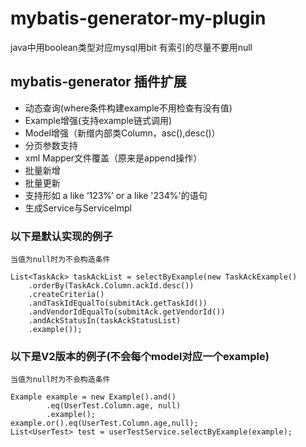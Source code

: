 # mybatis-generator-my-plugin

java中用boolean类型对应mysql用bit  有索引的尽量不要用null

## mybatis-generator 插件扩展

-  动态查询(where条件构建example不用检查有没有值)
-  Example增强(支持example链式调用)
-  Model增强（新缯内部类Column，asc(),desc()）
-  分页参数支持
-  xml Mapper文件覆盖（原来是append操作）
-  批量新增
-  批量更新
-  支持形如 a like ‘123%’ or a like '234%'的语句
-  生成Service与ServiceImpl

### 以下是默认实现的例子

    当值为null时为不会构造条件

    List<TaskAck> taskAckList = selectByExample(new TaskAckExample()
        .orderBy(TaskAck.Column.ackId.desc())
        .createCriteria()
        .andTaskIdEqualTo(submitAck.getTaskId())
        .andVendorIdEqualTo(submitAck.getVendorId())
        .andAckStatusIn(taskAckStatusList)
        .example());

### 以下是V2版本的例子(不会每个model对应一个example)

    当值为null时为不会构造条件
    
    Example example = new Example().and()
            .eq(UserTest.Column.age, null)
            .example();
    example.or().eq(UserTest.Column.age,null);
    List<UserTest> test = userTestService.selectByExample(example);
    
    

